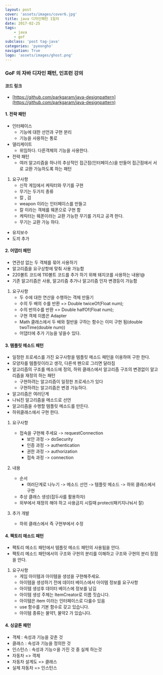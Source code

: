 ```yaml
---
layout: post
cover: 'assets/images/cover6.jpg'
title: java 디자인패턴 1일차
date: 2017-02-25
tags: 
    - java
    - gof
subclass: 'post tag-java'
categories: 'pyeongho'
navigation: True
logo: 'assets/images/ghost.png'    
---
```



### GoF 의 자바 디자인 패턴, 인프런 강의
  
####  코드 링크
 - [https://github.com/parkgaram/java-designpattern](https://github.com/parkgaram/java-designpattern)

#### 1. 전략 패턴
 - 인터페이스 
   - 기능에 대한 선언과 구현 분리
   - 기능을 사용하는 통로
 - 델리케이트 
   - 위임하다. 다른객체의 기능을 사용한다.
 - 전략 패턴
   - 여러 알고리즘을 하나의 추상적인 접근점(인터페이스)을 만들어 접근점에서 서로 교환 가능하도록 하는 패턴
  
  1. 요구사항
     - 신작 게임에서 케릭터와 무기를 구현
     - 무기는 두가지 종류
     - 칼 , 검 
     - weapon 이라는 인터페이스를 만들고 
     - 칼 이라는 객체를 웨폰으로 구현 함
     - 케릭터는 웨폰이라는 교환 가능한 무기를 가지고 공격 한다.
     - 무기는 교환 가능 하다.
  - 유지보수 
  - 도끼 추가 
  
#### 2. 어댑터 패턴
 - 연관성 없는 두 객체를 묶어 사용하기
 - 알고리즘을 요구상항에 맞춰 사용 가능함
 - 220볼트 코드에 110볼트 코드를 추가 하기 위해 돼지코를 사용하는 내용!@
 - 기존 알고리즘은 사용, 알고리즘 추가나 알고리즘 인자 변경등이 가능함

 1. 요구사항
    - 두 수에 대한 연산을 수행하는 객체 만들기
    - 수의 두 배의 수를 반환 => Double twiceOf(Float num);
    - 수의 반의수를 반환  =>  Double halfOf(Float num);
    - 구현 객체 이름은 Adapter 
    - Math 클래스에서 두 배와 절반을 구하는 함수는 이미 구현 됨(double twoTime(double num))
    - 어댑터에 추가 기능을 넣을수 있다.

#### 3. 템플릿 메소드 패턴
 - 일정한 프로세스를 가진 요구사항을 템플릿 메소드 패턴을 이용하여 구한 한다.
 - 모양자를 템플릿이라고 생각, 다른색 펜으로 그리면 달라짐
 - 알고리즘의 구조를 메소드에 정의, 하위 클래스에서 알고리즘 구조의 변경없이 알고리즘을 재정의 하는 패턴
   - 구현하려는 알고리즘이 일정한 프로세스가 있다
   - 구현하려는 알고리즘은 변경 가능하다. 
 - 알고리즘은 여러단계
 - 나눠진 알고리즘을 메소드로 선언
 - 알고리즘을 수행할 템플릿 메소드를 만든다.
 - 하위클래스에서 구현 한다.

 1.  요구사항
     - 접속을 구현해 주세요 -> requestConnection
       - 보안 과정 -> doSecurity
       - 인증 과정 -> authentication
       - 권한 과정 -> authorization
       - 접속 과정 -> connection
 
 2. 내용
    - 순서
      - 여러단계로 나누기 -> 메소드 선언 -> 템플릿 메소드 -> 하위 클래스에서 구현
    - 추상 클래스 생성(접두사를 활용하자)
    - 외부에서 재정의 해야 하고 사용금지 시킬때 protect(패키지나눠서 잘)
   
 3. 추가 개발
    - 하위 클래스에서 즉 구현부에서 수정


#### 4. 팩토리 매소드 패턴
 - 팩토리 메소드 패턴에서 템플릿 메소드 패턴의 사용됨을 안다.
 - 팩토리 메소드 패턴에서의 구조와 구현의 분리를 이해하고 구조와 구현의 분리 장점을 안다.     
 1. 요구사항
    - 게임 아이템과 아이템을 생성을 구현해주세요.
    - 아이템을 생성하기 전에 데이터 베이스에서 아이템 정보를 요구사항
    - 아이템 생성후 데이터 베이스에 정보를 남김
    - 아이템 생성 주체는 ItemCreator로 이름 짓습니다.
    - 아이템은 item 이라는 인터페이스로 다룰수 있음
    - use 함수를 기본 함수로 갖고 있습니다.
    - 아이템 종류는 물약1, 물약2 가 있습니다.

#### 4. 싱글톤 패턴
 - 객체 : 속성과 기능을 갖춘 것
 - 클래스 : 속성과 기능을 정의한 것
 - 인스턴스 : 속성과 기능ㅇ을 가진 것 중 실제 하는것
  - 자동차 => 객체
  - 자동차 설계도 => 클래스 
  - 실제 자동차 => 인스턴스
  
  